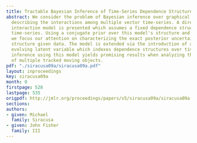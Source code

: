 ```yaml
---
title: Tractable Bayesian Inference of Time-Series Dependence Structure
abstract: We consider the problem of Bayesian inference over graphical structures
  describing the interactions among multiple vector time-series. A directed temporal
  interaction model is presented which assumes a fixed dependence structure among
  time-series. Using a conjugate prior over this model's structure and parameters,
  we focus our attention on characterizing the exact posterior uncertainty in the
  structure given data. The model is extended via the introduction of a dynamically
  evolving latent variable which indexes dependence structures over time. Performing
  inference using this model yields promising results when analyzing the interaction
  of multiple tracked moving objects.
pdf: "./siracusa09a/siracusa09a.pdf"
layout: inproceedings
key: siracusa09a
month: 0
firstpage: 528
lastpage: 535
origpdf: http://jmlr.org/proceedings/papers/v5/siracusa09a/siracusa09a.pdf
sections: 
authors:
- given: Michael
  family: Siracusa
- given: John Fisher
  family: III
---
```

